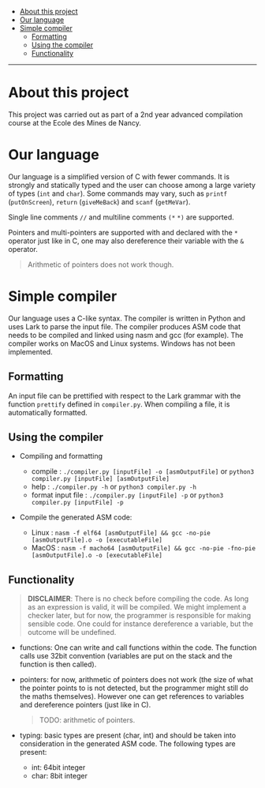 - [About this project](#about-this-project)
- [Our language](#our-language)
- [Simple compiler](#simple-compiler)
  - [Formatting](#formatting)
  - [Using the compiler](#using-the-compiler)
  - [Functionality](#functionality)

---

# About this project

This project was carried out as part of a 2nd year advanced compilation course at the Ecole des Mines de Nancy.

# Our language

Our language is a simplified version of C with fewer commands. It is strongly and statically typed and the user can choose among a large variety of types (`int` and `char`). Some commands may vary, such as `printf` (`putOnScreen`), `return` (`giveMeBack`) and `scanf` (`getMeVar`).

Single line comments `//` and multiline comments `(*` `*)` are supported.

Pointers and multi-pointers are supported with and declared with the `*` operator just like in C, one may also dereference their variable with the `&` operator.

> Arithmetic of pointers does not work though.

# Simple compiler

Our language uses a C-like syntax. The compiler is written in Python and uses Lark to parse the input file.
The compiler produces ASM code that needs to be compiled and linked using nasm and gcc (for example).
The compiler works on MacOS and Linux systems. Windows has not been implemented.

## Formatting

An input file can be prettified with respect to the Lark grammar with the function `prettify` defined in `compiler.py`. When compiling a file, it is automatically formatted.

## Using the compiler

-   Compiling and formatting

    -   compile : `./compiler.py [inputFile] -o [asmOutputFile]` or
        `python3 compiler.py [inputFile] [asmOutputFile]`
    -   help : `./compiler.py -h` or `python3 compiler.py -h`
    -   format input file : `./compiler.py [inputFile] -p` or `python3 compiler.py [inputFile] -p`

-   Compile the generated ASM code:

    -   Linux : `nasm -f elf64 [asmOutputFile] && gcc -no-pie [asmOutputFile].o -o [executableFile]`
    -   MacOS : `nasm -f macho64 [asmOutputFile] && gcc -no-pie -fno-pie [asmOutputFile].o -o [executableFile]`

## Functionality

> **DISCLAIMER**: There is no check before compiling the code. As long as an expression is valid, it will be compiled. We might implement a checker later, but for now, the programmer is responsible for making sensible code. One could for instance dereference a variable, but the outcome will be undefined.

-   functions: One can write and call functions within the code. The function calls use 32bit convention (variables are put on the stack and the function is then called).

-   pointers: for now, arithmetic of pointers does not work (the size of what the pointer points to is not detected, but the programmer might still do the maths themselves). However one can get references to variables and dereference pointers (just like in C).

    > TODO: arithmetic of pointers.

-   typing: basic types are present (char, int) and should be taken into consideration in the generated ASM code. The following types are present:
    -   int: 64bit integer
    -   char: 8bit integer
